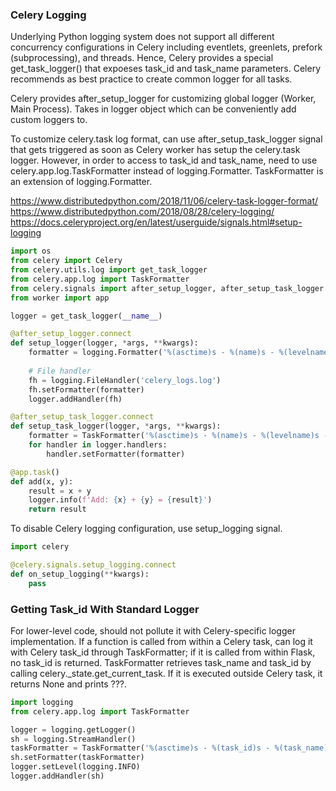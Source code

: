 ### Celery Logging
Underlying Python logging system does not support all different concurrency configurations in Celery including eventlets, greenlets, prefork (subprocessing), and threads. Hence, Celery provides a special get_task_logger() that expoeses task_id and task_name parameters. Celery recommends as best practice to create common logger for all tasks.

Celery provides after_setup_logger for customizing global logger (Worker, Main Process). Takes in logger object which can be conveniently add custom loggers to.

To customize celery.task log format, can use after_setup_task_logger signal that gets triggered as soon as Celery worker has setup the celery.task logger. However, in order to access to task_id and task_name, need to use celery.app.log.TaskFormatter instead of logging.Formatter. TaskFormatter is an extension of logging.Formatter.

https://www.distributedpython.com/2018/11/06/celery-task-logger-format/  
https://www.distributedpython.com/2018/08/28/celery-logging/  
https://docs.celeryproject.org/en/latest/userguide/signals.html#setup-logging

```python
import os
from celery import Celery
from celery.utils.log import get_task_logger
from celery.app.log import TaskFormatter
from celery.signals import after_setup_logger, after_setup_task_logger
from worker import app

logger = get_task_logger(__name__)

@after_setup_logger.connect
def setup_logger(logger, *args, **kwargs):
    formatter = logging.Formatter('%(asctime)s - %(name)s - %(levelname)s - %(message)s')
    
    # File handler
    fh = logging.FileHandler('celery_logs.log')
    fh.setFormatter(formatter)
    logger.addHandler(fh)

@after_setup_task_logger.connect
def setup_task_logger(logger, *args, **kwargs):
    formatter = TaskFormatter('%(asctime)s - %(name)s - %(levelname)s - %(message)s')
    for handler in logger.handlers:
        handler.setFormatter(formatter)

@app.task()
def add(x, y):
    result = x + y
    logger.info(f'Add: {x} + {y} = {result}')
    return result
```

To disable Celery logging configuration, use setup_logging signal.

```py
import celery

@celery.signals.setup_logging.connect
def on_setup_logging(**kwargs):
    pass
```

### Getting Task_id With Standard Logger
For lower-level code, should not pollute it with Celery-specific logger implementation. If a function is called from within a Celery task, can log it with Celery task_id through TaskFormatter; if it is called from within Flask, no task_id is returned. TaskFormatter retrieves task_name and task_id by calling celery.\_state.get\_current\_task. If it is executed outside Celery task, it returns None and prints ???.

```py
import logging
from celery.app.log import TaskFormatter

logger = logging.getLogger()
sh = logging.StreamHandler()
taskFormatter = TaskFormatter('%(asctime)s - %(task_id)s - %(task_name)s - %(name)s - %(levelname)s - %(message)s')
sh.setFormatter(taskFormatter)
logger.setLevel(logging.INFO)
logger.addHandler(sh)
```
